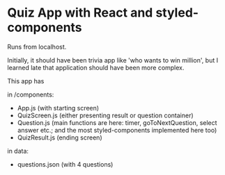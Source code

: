 # Quiz App with React and styled-components

Runs from localhost.

Initially, it should have been trivia app like 'who wants to win million', but I learned late that application should have been more complex.

This app has

in /components:
- App.js (with starting screen)
- QuizScreen.js (either presenting result or question container)
- Question.js (main functions are here: timer, goToNextQuestion, select answer etc.; and the most styled-components implemented here too)
- QuizResult.js (ending screen)

in data:
- questions.json (with 4 questions)